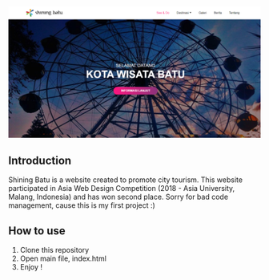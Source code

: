 ![alt text](./images/shiningbatu.png)

## Introduction

Shining Batu is a website created to promote city tourism. This website participated in Asia Web Design Competition (2018 - Asia University, Malang, Indonesia) and has won second place. Sorry for bad code management, cause this is my first project :)

## How to use
1. Clone this repository
2. Open main file, index.html
3. Enjoy !
